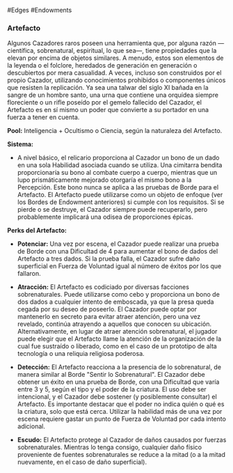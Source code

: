 #Edges #Endowments

### Artefacto

Algunos Cazadores raros poseen una herramienta que, por alguna razón —científica, sobrenatural, espiritual, lo que sea—, tiene propiedades que la elevan por encima de objetos similares. A menudo, estos son elementos de la leyenda o el folclore, heredados de generación en generación o descubiertos por mera casualidad. A veces, incluso son construidos por el propio Cazador, utilizando conocimientos prohibidos o componentes únicos que resisten la replicación. Ya sea una talwar del siglo XI bañada en la sangre de un hombre santo, una urna que contiene una orquídea siempre floreciente o un rifle poseído por el gemelo fallecido del Cazador, el Artefacto es en sí mismo un poder que convierte a su portador en una fuerza a tener en cuenta.

**Pool:** Inteligencia + Ocultismo o Ciencia, según la naturaleza del Artefacto.

**Sistema:**
- A nivel básico, el relicario proporciona al Cazador un bono de un dado en una sola Habilidad asociada cuando se utiliza. Una cimitarra bendita proporcionaría su bono al combate cuerpo a cuerpo, mientras que un lupo prismáticamente mejorado otorgaría el mismo bono a la Percepción. Este bono nunca se aplica a las pruebas de Borde para el Artefacto. El Artefacto puede utilizarse como un objeto de enfoque (ver los Bordes de Endowment anteriores) si cumple con los requisitos. Si se pierde o se destruye, el Cazador siempre puede recuperarlo, pero probablemente implicará una odisea de proporciones épicas.

**Perks del Artefacto:**
- **Potenciar:** Una vez por escena, el Cazador puede realizar una prueba de Borde con una Dificultad de 4 para aumentar el bono de dados del Artefacto a tres dados. Si la prueba falla, el Cazador sufre daño superficial en Fuerza de Voluntad igual al número de éxitos por los que fallaron.

- **Atracción:** El Artefacto es codiciado por diversas facciones sobrenaturales. Puede utilizarse como cebo y proporciona un bono de dos dados a cualquier intento de emboscada, ya que la presa queda cegada por su deseo de poseerlo. El Cazador puede optar por mantenerlo en secreto para evitar atraer atención, pero una vez revelado, continúa atrayendo a aquellos que conocen su ubicación. Alternativamente, en lugar de atraer atención sobrenatural, el jugador puede elegir que el Artefacto llame la atención de la organización de la cual fue sustraído o liberado, como en el caso de un prototipo de alta tecnología o una reliquia religiosa poderosa.

- **Detección:** El Artefacto reacciona a la presencia de lo sobrenatural, de manera similar al Borde "Sentir lo Sobrenatural". El Cazador debe obtener un éxito en una prueba de Borde, con una Dificultad que varía entre 3 y 5, según el tipo y el poder de la criatura. El uso debe ser intencional, y el Cazador debe sostener (y posiblemente consultar) el Artefacto. Es importante destacar que el poder no indica quién o qué es la criatura, solo que está cerca. Utilizar la habilidad más de una vez por escena requiere gastar un punto de Fuerza de Voluntad por cada intento adicional.

- **Escudo:** El Artefacto protege al Cazador de daños causados por fuerzas sobrenaturales. Mientras lo tenga consigo, cualquier daño físico proveniente de fuentes sobrenaturales se reduce a la mitad (o a la mitad nuevamente, en el caso de daño superficial).